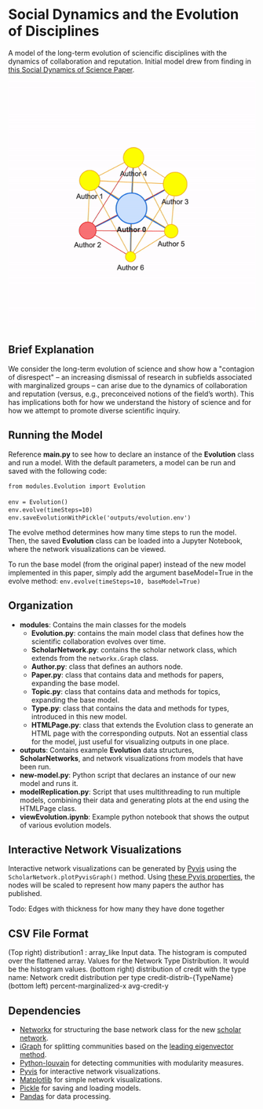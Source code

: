 # Social Dynamics and the Evolution of Disciplines
A model of the long-term evolution of sciencific disciplines with the dynamics of collaboration and reputation. Initial model drew from finding in [this Social Dynamics of Science Paper](https://www.nature.com/articles/srep01069). 

<img src="scienceModel.gif"/>

## Brief Explanation
We consider the long-term evolution of science and show how a "contagion of disrespect" – an increasing dismissal of research in subfields associated with marginalized groups – can arise due to the dynamics of collaboration and reputation (versus, e.g., preconceived notions of the field’s worth). This has implications both for how we understand the history of science and for how we attempt to promote diverse scientific inquiry.

## Running the Model
Reference **main.py** to see how to declare an instance of the **Evolution** class and run a model. With the default parameters, a model can be run and saved with the following code:
```
from modules.Evolution import Evolution

env = Evolution()
env.evolve(timeSteps=10)
env.saveEvolutionWithPickle('outputs/evolution.env')
```

The evolve method determines how many time steps to run the model. Then, the saved **Evolution** class can be loaded into a Jupyter Notebook, where the network visualizations can be viewed.

To run the base model (from the original paper) instead of the new model implemented in this paper, simply add the argument baseModel=True in the evolve method:
```env.evolve(timeSteps=10, baseModel=True)```

## Organization
* **modules**: Contains the main classes for the models
    * **Evolution.py**: contains the main model class that defines how the scientific collaboration evolves over time.
    * **ScholarNetwork.py**: contains the scholar network class, which extends from the `networkx.Graph` class.
    * **Author.py**: class that defines an authors node.
    * **Paper.py**: class that contains data and methods for papers, expanding the base model.
    * **Topic.py**: class that contains data and methods for topics, expanding the base model.
    * **Type.py**: class that contains the data and methods for types, introduced in this new model.
    * **HTMLPage.py**: class that extends the Evolution class to generate an HTML page with the corresponding outputs. Not an essential class for the model, just useful for visualizing outputs in one place.
* **outputs**: Contains example **Evolution** data structures, **ScholarNetworks**, and network visualizations from models that have been run. 
* **new-model.py**: Python script that declares an instance of our new model and runs it.
* **modelReplication.py**:  Script that uses multithreading to run multiple models, combining their data and generating plots at the end using the HTMLPage class.
* **viewEvolution.ipynb**: Example python notebook that shows the output of various evolution models.

## Interactive Network Visualizations
Interactive network visualizations can be generated by [Pyvis](https://pyvis.readthedocs.io/en/latest/index.html) using the `ScholarNetwork.plotPyvisGraph()` method. Using [these Pyvis properties](https://visjs.github.io/vis-network/docs/network/nodes.html ), the nodes will be scaled to represent how many papers the author has published.
    
Todo: Edges with thickness for how many they have done together

## CSV File Format
(Top right) distribution1 : array_like
    Input data. The histogram is computed over the flattened array. Values for the Network Type Distribution. It would be the histogram values.
(bottom right) distribution of credit with the type name: Network credit distribution per type
    credit-distrib-{TypeName}
(bottom left)
    percent-marginalized-x
    avg-credit-y

## Dependencies
* [Networkx](https://networkx.org/) for structuring the base network class for the new [scholar network](https://github.com/kekoawong/scienceDynamicsModel/tree/main/modules/ScholarNetwork.py).
* [iGraph](https://igraph.org/python/) for splitting communities based on the [leading eigenvector method](https://igraph.org/python/api/latest/igraph.Graph.html#community_leading_eigenvector).
* [Python-louvain](https://python-louvain.readthedocs.io/en/latest/) for detecting communities with modularity measures.
* [Pyvis](https://pyvis.readthedocs.io/en/latest/index.html) for interactive network visualizations.
* [Matplotlib](https://matplotlib.org/) for simple network visualizations.
* [Pickle](https://docs.python.org/3/library/pickle.html) for saving and loading models.
* [Pandas](https://pandas.pydata.org/) for data processing.